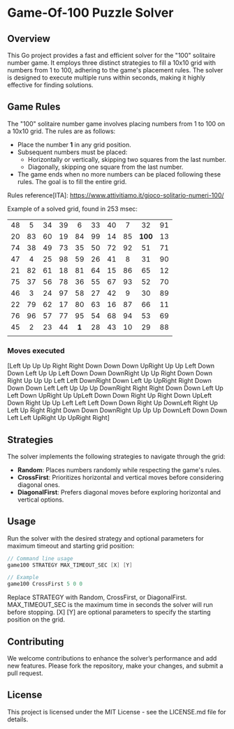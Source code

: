 # Game-Of-100 Puzzle Solver

## Overview
This Go project provides a fast and efficient solver for the "100" solitaire number game. It employs three distinct strategies to fill a 10x10 grid with numbers from 1 to 100, adhering to the game's placement rules. The solver is designed to execute multiple runs within seconds, making it highly effective for finding solutions.

## Game Rules
The "100" solitaire number game involves placing numbers from 1 to 100 on a 10x10 grid. The rules are as follows:
- Place the number **1** in any grid position.
- Subsequent numbers must be placed:
  - Horizontally or vertically, skipping two squares from the last number.
  - Diagonally, skipping one square from the last number.
- The game ends when no more numbers can be placed following these rules. The goal is to fill the entire grid.

Rules reference[ITA]: https://www.attivitiamo.it/gioco-solitario-numeri-100/

Example of a solved grid, found in 253 msec: 


|||||||||||
|:---:|:---:|:---:|:---:|:---:|:---:|:---:|:---:|:---:|:---:|
| 48 |  5 | 34 | 39 |  6 | 33 | 40 |  7 | 32 | 91 |
| 20 | 83 | 60 | 19 | 84 | 99 | 14 | 85 | **100** | 13 |
| 74 | 38 | 49 | 73 | 35 | 50 | 72 | 92 | 51 | 71 |
| 47 |  4 | 25 | 98 | 59 | 26 | 41 |  8 | 31 | 90 |
| 21 | 82 | 61 | 18 | 81 | 64 | 15 | 86 | 65 | 12 |
| 75 | 37 | 56 | 78 | 36 | 55 | 67 | 93 | 52 | 70 |
| 46 |  3 | 24 | 97 | 58 | 27 | 42 |  9 | 30 | 89 |
| 22 | 79 | 62 | 17 | 80 | 63 | 16 | 87 | 66 | 11 |
| 76 | 96 | 57 | 77 | 95 | 54 | 68 | 94 | 53 | 69 |
| 45 |  2 | 23 | 44 |  **1** | 28 | 43 | 10 | 29 | 88 |
|||||||||||

### Moves executed
 [Left Up Up Up Right Right Down Down Down UpRight Up Up Left Down Down Left Up Up Left Down Down DownRight Up Up Right Down Down Right Up Up Up Left Left DownRight Down Left Up UpRight Right Down Down Down Left Left Up Up Up DownRight Right Right Down Down Left Up Left Down UpRight Up UpLeft Down Down Right Up Right Down UpLeft Down Right Up Up Left Left Left Down Down Right Up DownLeft Right Up Left Up Right Right Down Down DownRight Up Up Up DownLeft Down Down Left Left UpRight Up UpRight Right]

## Strategies
The solver implements the following strategies to navigate through the grid:
- **Random**: Places numbers randomly while respecting the game's rules.
- **CrossFirst**: Prioritizes horizontal and vertical moves before considering diagonal ones.
- **DiagonalFirst**: Prefers diagonal moves before exploring horizontal and vertical options.

## Usage
Run the solver with the desired strategy and optional parameters for maximum timeout and starting grid position:

```go
// Command line usage
game100 STRATEGY MAX_TIMEOUT_SEC [X] [Y]

// Example
game100 CrossFirst 5 0 0
```

Replace STRATEGY with Random, CrossFirst, or DiagonalFirst. MAX_TIMEOUT_SEC is the maximum time in seconds the solver will run before stopping. [X] [Y] are optional parameters to specify the starting position on the grid.


## Contributing
We welcome contributions to enhance the solver’s performance and add new features. Please fork the repository, make your changes, and submit a pull request.

## License
This project is licensed under the MIT License - see the LICENSE.md file for details.